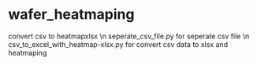 # wafer_heatmaping
convert csv to heatmapxlsx
\n seperate_csv_file.py for seperate csv file
\n csv_to_excel_with_heatmap-xlsx.py for convert csv data to xlsx and heatmaping
